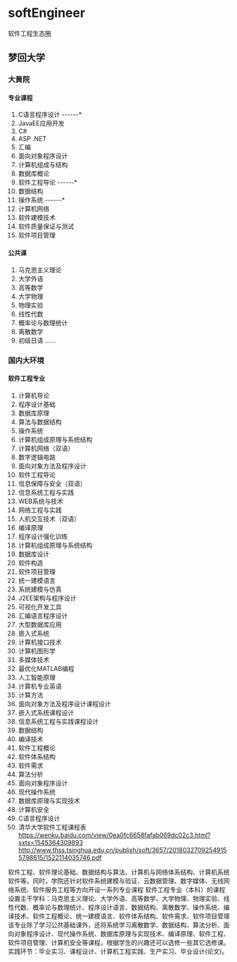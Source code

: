 # softEngineer
软件工程生态圈
## 梦回大学
### 大黄院
#### 专业课程
1. C语言程序设计                ------*
2. JavaEE应用开发
3. C#
4. ASP .NET
5. 汇编
6. 面向对象程序设计
7. 计算机组成与结构
8. 数据库概论
9. 软件工程导论                 ------*
10. 数据结构
11. 操作系统                    ------*
12. 计算机网络
13. 软件建模技术
14. 软件质量保证与测试
15. 软件项目管理
#### 公共课
1. 马克思主义理论
2. 大学外语
3. 高等数学
4. 大学物理
5. 物理实验
5. 线性代数
6. 概率论与数理统计
7. 离散数学
8. 初级日语
......
### 国内大环境
#### 软件工程专业
1. 计算机导论
2. 程序设计基础
3. 数据库原理
4. 算法与数据结构
5. 操作系统
6. 计算机组成原理与系统结构
7. 计算机网络（双语）
8. 数字逻辑电路
9. 面向对象方法及程序设计
10. 软件工程导论
11. 信息保障与安全（双语）
12. 信息系统工程与实践
13. WEB系统与技术
14. 网络工程与实践
15. 人机交互技术（双语）
16. 编译原理
17. 程序设计强化训练
18. 计算机组成原理与系统结构
19. 数据库设计
20. 软件构造
21. 软件项目管理
22. 统一建模语言
23. 系统建模与仿真
24. J2EE架构与程序设计
25. 可视化开发工具
26. 汇编语言程序设计
27. 大型数据库应用
28. 嵌入式系统
29. 计算机接口技术
30. 计算机图形学
31. 多媒体技术
32. 最优化MATLAB编程
33. 人工智能原理
34. 计算机专业英语
35. 计算方法
36. 面向对象方法及程序设计课程设计
37. 嵌入式系统课程设计
38. 信息系统工程与实践课程设计
39. 数据结构
40. 编译技术
41. 软件工程概论
42. 软件体系结构
43. 软件需求
44. 算法分析
45. 面向对象程序设计
46. 现代操作系统
47. 数据库原理与实现技术
48. 计算机安全
49. C语言程序设计
50. 清华大学软件工程课程表 https://wenku.baidu.com/view/0ea0fc6658fafab069dc02c3.html?sxts=1545364309893
    http://www.thss.tsinghua.edu.cn/publish/soft/3657/20180327092549155798615/1522114035746.pdf
 
软件工程、软件理论基础、数据结构与算法、计算机与网络体系结构、计算机系统软件等。同时，学院还针对软件系统建模与验证、云数据管理、数字媒体、无线网络系统、软件服务工程等方向开设一系列专业课程
软件工程专业（本科）的课程设置主干学科：马克思主义理论、大学外语、高等数学、大学物理、物理实验、线性代数、概率论与数理统计、程序设计语言、数据结构、离散数学、操作系统、编译技术、软件工程概论、统一建模语言、软件体系结构、软件需求、软件项目管理该专业除了学习公共基础课外，还将系统学习离散数学、数据结构、算法分析、面向对象程序设计、现代操作系统、数据库原理与实现技术、编译原理、软件工程、软件项目管理、计算机安全等课程，根据学生的兴趣还可以选修一些其它选修课。实践环节：毕业实习、课程设计、计算机工程实践、生产实习、毕业设计(论文)。 
